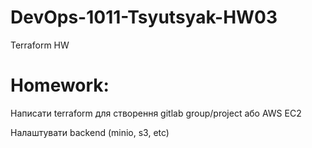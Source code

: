 # DevOps-1011-Tsyutsyak-HW03
Terraform HW

# Homework:

Написати terraform для створення gitlab group/project або AWS EC2

Налаштувати backend (minio, s3, etc)
